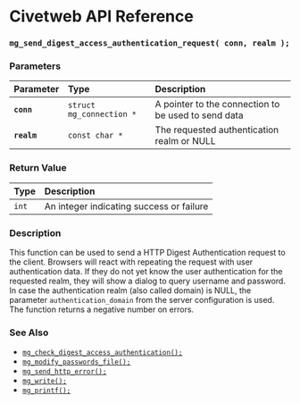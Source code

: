 # Civetweb API Reference

### `mg_send_digest_access_authentication_request( conn, realm );`

### Parameters

| Parameter | Type | Description |
| :--- | :--- | :--- |
|**`conn`**|`struct mg_connection *`| A pointer to the connection to be used to send data |
|**`realm`**|`const char *`| The requested authentication realm or NULL |

### Return Value

| Type | Description |
| :--- | :--- |
|`int`| An integer indicating success or failure |

### Description

This function can be used to send a HTTP Digest Authentication request to the client.
Browsers will react with repeating the request with user authentication data.
If they do not yet know the user authentication for the requested realm, they will show
a dialog to query username and password.
In case the authentication realm (also called domain) is NULL, the parameter
`authentication_domain` from the server configuration is used.
The function returns a negative number on errors.

### See Also

* [`mg_check_digest_access_authentication();`](mg_check_digest_access_authentication.md)
* [`mg_modify_passwords_file();`](mg_modify_passwords_file.md)
* [`mg_send_http_error();`](mg_send_http_error.md)
* [`mg_write();`](mg_write.md)
* [`mg_printf();`](mg_print.md)


